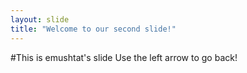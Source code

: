 ```yaml
---
layout: slide
title: "Welcome to our second slide!"
---
```

#This is emushtat's slide
Use the left arrow to go back!

